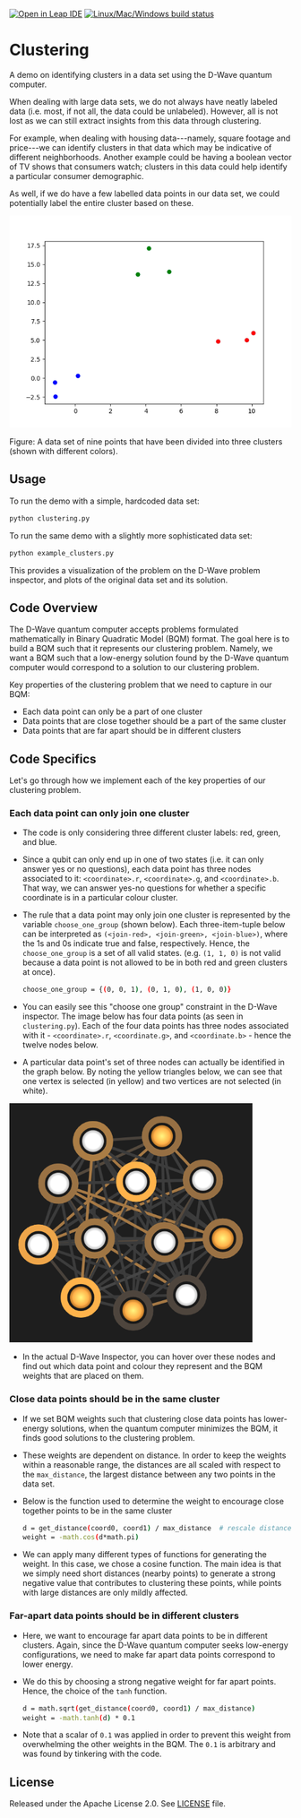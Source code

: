 [![Open in Leap IDE](
  https://cdn-assets.cloud.dwavesys.com/shared/latest/badges/leapide.svg)](
  https://ide.dwavesys.io/#https://github.com/dwave-examples/clustering)
[![Linux/Mac/Windows build status](
  https://circleci.com/gh/dwave-examples/clustering.svg?style=shield)](
  https://circleci.com/gh/dwave-examples/clustering)

# Clustering

A demo on identifying clusters in a data set using the D-Wave quantum computer.

When dealing with large data sets, we do not always have neatly labeled data
(i.e. most, if not all, the data could be unlabeled). However, all is not lost
as we can still extract insights from this data through clustering.

For example, when dealing with housing data---namely, square footage and
price---we can identify clusters in that data which may be indicative of
different neighborhoods. Another example could be having a boolean vector of TV
shows that consumers watch; clusters in this data could help identify a
particular consumer demographic.

As well, if we do have a few labelled data points in our data set, we could
potentially label the entire cluster based on these.

![Clustered Plot](readme_imgs/clustered_plot.png)

Figure: A data set of nine points that have been divided into three clusters
(shown with different colors).

## Usage

To run the demo with a simple, hardcoded data set:

```bash
python clustering.py
```

To run the same demo with a slightly more sophisticated data set:

```bash
python example_clusters.py
```

This provides a visualization of the problem on the D-Wave problem inspector,
and plots of the original data set and its solution.

## Code Overview

The D-Wave quantum computer accepts problems formulated mathematically in Binary
Quadratic Model (BQM) format. The goal here is to build a BQM such that it
represents our clustering problem. Namely, we want a BQM such that a low-energy
solution found by the D-Wave quantum computer would correspond to a solution
to our clustering problem.

Key properties of the clustering problem that we need to capture in our BQM:

* Each data point can only be a part of one cluster
* Data points that are close together should be a part of the same cluster
* Data points that are far apart should be in different clusters

## Code Specifics

Let's go through how we implement each of the key properties of our clustering
problem.

### Each data point can only join one cluster

* The code is only considering three different cluster labels: red, green, and
  blue.
* Since a qubit can only end up in one of two states (i.e. it can only
  answer yes or no questions), each data point has three nodes associated to it:
  `<coordinate>.r`, `<coordinate>.g`, and `<coordinate>.b`. That way, we
  can answer yes-no questions for whether a specific coordinate is in a
  particular colour cluster.
* The rule that a data point may only join one cluster is represented by the
  variable `choose_one_group` (shown below). Each three-item-tuple below can
  be interpreted as `(<join-red>, <join-green>, <join-blue>)`, where the
  1s and 0s indicate true and false, respectively. Hence, the
  `choose_one_group` is a set of all valid states. (e.g. `(1, 1, 0)` is not
  valid because a data point is not allowed to be in both red and green clusters
  at once).

  ```bash
  choose_one_group = {(0, 0, 1), (0, 1, 0), (1, 0, 0)}
  ```

* You can easily see this "choose one group" constraint in the D-Wave inspector.
  The image below has four data points (as seen in `clustering.py`). Each of
  the four data points has three nodes associated with it - `<coordinate>.r`,
  `<coordinate.g>`, and `<coordinate.b>` - hence the twelve nodes below.
* A particular data point's set of three nodes can actually be identified in the
  graph below.  By noting the yellow triangles below, we can see that one vertex
  is selected (in yellow) and two vertices are not selected (in white).

![Logical Graph](readme_imgs/logical_graph.png)

* In the actual D-Wave Inspector, you can hover over these nodes and find out
  which data point and colour they represent and the BQM weights that are placed
  on them.

### Close data points should be in the same cluster

* If we set BQM weights such that clustering close data points has lower-energy
  solutions, when the quantum computer minimizes the BQM, it finds good
  solutions to the clustering problem.
* These weights are dependent on distance. In order to keep the weights within
  a reasonable range, the distances are all scaled with respect to the
  `max_distance`, the largest distance between any two points in the data set.
* Below is the function used to determine the weight to encourage close together
  points to be in the same cluster

  ```bash
  d = get_distance(coord0, coord1) / max_distance  # rescale distance
  weight = -math.cos(d*math.pi)
  ```

* We can apply many different types of functions for generating the weight.
  In this case, we chose a cosine function. The main idea is that we simply
  need short distances (nearby points) to generate a strong negative value that
  contributes to clustering these points, while points with large distances are
  only mildly affected.

### Far-apart data points should be in different clusters

* Here, we want to encourage far apart data points to be in different clusters.
  Again, since the D-Wave quantum computer seeks low-energy configurations, we
  need to make far apart data points correspond to lower energy.
* We do this by choosing a strong negative weight for far apart points. Hence,
  the choice of the `tanh` function.

  ```bash
  d = math.sqrt(get_distance(coord0, coord1) / max_distance)
  weight = -math.tanh(d) * 0.1
  ```

* Note that a scalar of `0.1` was applied in order to prevent this weight from
  overwhelming the other weights in the BQM. The `0.1` is arbitrary and was
  found by tinkering with the code.

## License

Released under the Apache License 2.0. See [LICENSE](LICENSE) file.
